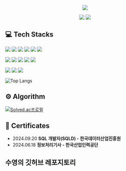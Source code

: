 
<!-- header -->
<p align='center'>
  <img src="https://capsule-render.vercel.app/api?type=waving&color=ACBCFF&fontColor=0F1035&height=200&section=header&text=Welcome+to+suyeong's+Github!👋&fontSize=40"/>
</p>
 
<!-- badge -->
<p align='center'>
  <!-- gmail -->
  <img src="https://img.shields.io/badge/jangsuyeong923@gmail.com-EA4335?style=flat-square&logo=gmail&logoColor=white"/>
  <!-- Tistory -->
  <a href="https://jsy1021.tistory.com/"><img src="https://img.shields.io/badge/Tech Blog-000000?style=flat-square&logo=tistory&logoColor=white"/></a>
</p>

<!-- 기술 스택 -->
## 💻 Tech Stacks
<p>
  <img src="https://img.shields.io/badge/java-007396?style=for-the-badge&logo=java&logoColor=white"> 
  <img src="https://img.shields.io/badge/c++-00599C?style=for-the-badge&logo=c%2B%2B&logoColor=white">
  <img src="https://img.shields.io/badge/spring-6DB33F?style=for-the-badge&logo=spring&logoColor=white"> 
  <img src="https://img.shields.io/badge/Spring Boot-6DB33F?style=for-the-badge&logo=springboot&logoColor=white"/>
  <img src="https://img.shields.io/badge/Spring Data JPA-6DB33F?style=for-the-badge&logoColor=white"/>
  <img src="https://img.shields.io/badge/MySQL-4479A1?style=for-the-badge&logo=mysql&logoColor=white"/>
</p>
<p>
  <img src="https://img.shields.io/badge/HTML5-E34F26?style=for-the-badge&logo=html5&logoColor=white"/>
  <img src="https://img.shields.io/badge/CSS3-1572B6?style=for-the-badge&logo=css3&logoColor=white"/>
  <img src="https://img.shields.io/badge/JavaScript-F7DF1E?style=for-the-badge&logo=javascript&logoColor=white"/>
  <img src="https://img.shields.io/badge/React-61DAFB?style=for-the-badge&logo=react&logoColor=white"/>
  <img src="https://img.shields.io/badge/vue.js-4FC08D?style=for-the-badge&logo=vue.js&logoColor=white">
</p>
<p>
  <img src="https://img.shields.io/badge/Git-F05032?style=for-the-badge&logo=git&logoColor=white"/>
  <img src="https://img.shields.io/badge/GitHub-181717?style=for-the-badge&logo=github&logoColor=white"/>
  <img src="https://img.shields.io/badge/Notion-000000?style=for-the-badge&logo=notion&logoColor=white"/>
</p>

<!-- 사용한 언어 순위 카드 -->
![Top Langs](https://github-readme-stats.vercel.app/api/top-langs/?username=jsy1021&layout=compact&theme=algolia)

## ⚙️ Algorithm
<!-- solved.ac 프로필 -->
[![Solved.ac프로필](http://mazassumnida.wtf/api/v2/generate_badge?boj=jangsuyeong923)](https://solved.ac/jangsuyeong923)

## 📜 Certificates
* 2024.09.20 **SQL 개발자(SQLD) - 한국데이터산업진흥원**
* 2024.06.18 **정보처리기사 - 한국산업인력공단**
<!--
**jsy1021/jsy1021** is a ✨ _special_ ✨ repository because its `README.md` (this file) appears on your GitHub profile.

Here are some ideas to get you started:

- 🔭 I’m currently working on ...
- 🌱 I’m currently learning ...
- 👯 I’m looking to collaborate on ...
- 🤔 I’m looking for help with ...
- 💬 Ask me about ...
- 📫 How to reach me: ...
- 😄 Pronouns: ...
- ⚡ Fun fact: ...
-->

## 수영의 깃허브 레포지토리
